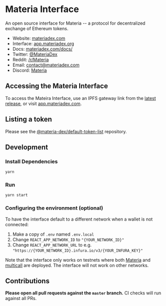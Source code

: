 # Materia Interface


An open source interface for Materia -- a protocol for decentralized exchange of Ethereum tokens.

- Website: [materiadex.com](https://materiadex.com/)
- Interface: [app.materiadex.org](https://app.materiadex.com)
- Docs: [materiadex.com/docs/](https://materiadex.com/docs/)
- Twitter: [@MateriaDex](https://twitter.com/MateriaDex)
- Reddit: [/r/Materia](https://www.reddit.com/r/Materia/)
- Email: [contact@materiadex.com](mailto:contact@materiadex.com)
- Discord: [Materia](https://discord.gg/Y7TF6QA)

## Accessing the Materia Interface

To access the Mateira Interface, use an IPFS gateway link from the
[latest release](https://github.com/Materia-dex/materia-interface/releases/latest), 
or visit [app.materiadex.com](https://app.materiadex.com).

## Listing a token

Please see the
[@materia-dex/default-token-list](https://github.com/materia-dex/default-token-list) 
repository.

## Development

### Install Dependencies

```bash
yarn
```

### Run

```bash
yarn start
```

### Configuring the environment (optional)

To have the interface default to a different network when a wallet is not connected:

1. Make a copy of `.env` named `.env.local`
2. Change `REACT_APP_NETWORK_ID` to `"{YOUR_NETWORK_ID}"`
3. Change `REACT_APP_NETWORK_URL` to e.g. `"https://{YOUR_NETWORK_ID}.infura.io/v3/{YOUR_INFURA_KEY}"` 

Note that the interface only works on testnets where both 
[Materia](https://materiadex.com/docs/smart-contracts/factory/) and 
[multicall](https://github.com/makerdao/multicall) are deployed.
The interface will not work on other networks.

## Contributions

**Please open all pull requests against the `master` branch.** 
CI checks will run against all PRs.
